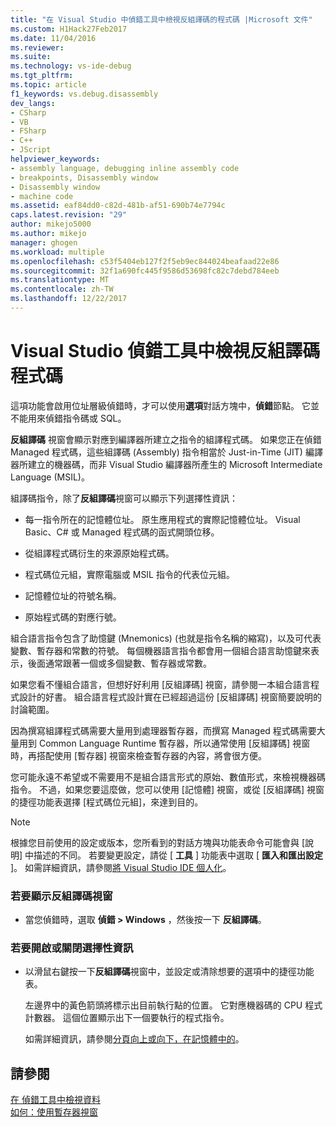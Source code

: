 ```yaml
---
title: "在 Visual Studio 中偵錯工具中檢視反組譯碼的程式碼 |Microsoft 文件"
ms.custom: H1Hack27Feb2017
ms.date: 11/04/2016
ms.reviewer: 
ms.suite: 
ms.technology: vs-ide-debug
ms.tgt_pltfrm: 
ms.topic: article
f1_keywords: vs.debug.disassembly
dev_langs:
- CSharp
- VB
- FSharp
- C++
- JScript
helpviewer_keywords:
- assembly language, debugging inline assembly code
- breakpoints, Disassembly window
- Disassembly window
- machine code
ms.assetid: eaf84dd0-c82d-481b-af51-690b74e7794c
caps.latest.revision: "29"
author: mikejo5000
ms.author: mikejo
manager: ghogen
ms.workload: multiple
ms.openlocfilehash: c53f5404eb127f2f5eb9ec844024beafaad22e86
ms.sourcegitcommit: 32f1a690fc445f9586d53698fc82c7debd784eeb
ms.translationtype: MT
ms.contentlocale: zh-TW
ms.lasthandoff: 12/22/2017
---
```

# <a name="view-disassembly-code-in-the-visual-studio-debugger"></a>Visual Studio 偵錯工具中檢視反組譯碼程式碼
這項功能會啟用位址層級偵錯時，才可以使用**選項**對話方塊中，**偵錯**節點。 它並不能用來偵錯指令碼或 SQL。  
  
 **反組譯碼** 視窗會顯示對應到編譯器所建立之指令的組譯程式碼。 如果您正在偵錯 Managed 程式碼，這些組譯碼 (Assembly) 指令相當於 Just-in-Time (JIT) 編譯器所建立的機器碼，而非 Visual Studio 編譯器所產生的 Microsoft Intermediate Language (MSIL)。  
  
 組譯碼指令，除了**反組譯碼**視窗可以顯示下列選擇性資訊：  
  
-   每一指令所在的記憶體位址。 原生應用程式的實際記憶體位址。 Visual Basic、C# 或 Managed 程式碼的函式開頭位移。  
  
-   從組譯程式碼衍生的來源原始程式碼。  
  
-   程式碼位元組，實際電腦或 MSIL 指令的代表位元組。  
  
-   記憶體位址的符號名稱。  
  
-   原始程式碼的對應行號。  
  
 組合語言指令包含了助憶鍵 (Mnemonics) (也就是指令名稱的縮寫)，以及可代表變數、暫存器和常數的符號。 每個機器語言指令都會用一個組合語言助憶鍵來表示，後面通常跟著一個或多個變數、暫存器或常數。  
  
 如果您看不懂組合語言，但想好好利用 [反組譯碼] 視窗，請參閱一本組合語言程式設計的好書。 組合語言程式設計實在已經超過這份 [反組譯碼] 視窗簡要說明的討論範圍。  
  
 因為撰寫組譯程式碼需要大量用到處理器暫存器，而撰寫 Managed 程式碼需要大量用到 Common Language Runtime 暫存器，所以通常使用 [反組譯碼] 視窗時，再搭配使用 [暫存器] 視窗來檢查暫存器的內容，將會很方便。  
  
 您可能永遠不希望或不需要用不是組合語言形式的原始、數值形式，來檢視機器碼指令。 不過，如果您要這麼做，您可以使用 [記憶體] 視窗，或從 [反組譯碼] 視窗的捷徑功能表選擇 [程式碼位元組]，來達到目的。  
  
> [!NOTE]
>  根據您目前使用的設定或版本，您所看到的對話方塊與功能表命令可能會與 [說明] 中描述的不同。 若要變更設定，請從 [ **工具** ] 功能表中選取 [ **匯入和匯出設定** ]。 如需詳細資訊，請參閱[將 Visual Studio IDE 個人化](../ide/personalizing-the-visual-studio-ide.md)。  
  
### <a name="to-display-the-disassembly-window"></a>若要顯示反組譯碼視窗  
  
-   當您偵錯時，選取 **偵錯 > Windows** ，然後按一下 **反組譯碼**。
  
### <a name="to-turn-optional-information-on-or-off"></a>若要開啟或關閉選擇性資訊  
  
-   以滑鼠右鍵按一下**反組譯碼**視窗中，並設定或清除想要的選項中的捷徑功能表。  
  
     左邊界中的黃色箭頭將標示出目前執行點的位置。 它對應機器碼的 CPU 程式計數器。 這個位置顯示出下一個要執行的程式指令。  
  
     如需詳細資訊，請參閱[分頁向上或向下，在記憶體中的](../debugger/how-to-page-up-or-down-in-memory.md)。  
  
## <a name="see-also"></a>請參閱  
 [在 偵錯工具中檢視資料](../debugger/viewing-data-in-the-debugger.md)   
 [如何：使用暫存器視窗](../debugger/how-to-use-the-registers-window.md)